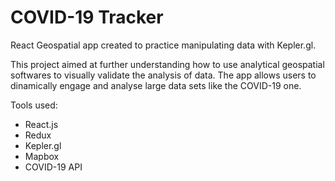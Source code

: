 # COVID-19 Tracker

React Geospatial app created to practice manipulating data with Kepler.gl.

This project aimed at further understanding how to use analytical geospatial softwares to visually validate the analysis of data. 
The app allows users to dinamically engage and analyse large data sets like the COVID-19 one.

Tools used: 
- React.js
- Redux
- Kepler.gl
- Mapbox
- COVID-19 API

